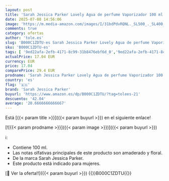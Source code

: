 ```yaml
---
layout: post
title: 'Sarah Jessica Parker Lovely Agua de perfume Vaporizador 100 ml'
date: 2025-07-08 14:56:06
image: 'https://m.media-amazon.com/images/I/31bdPdvRQNL._SL500_._SL400_.jpg'
comments: true
category: ofertas
author: 'tole.es'
slug: 'B000C1ZDTU-es Sarah Jessica Parker Lovely Agua de perfume Vaporizador...'
sku: 'B000C1ZDTU-es'
tags: [ '9ed22afa-2efb-4171-8c99-31b8476ebf6d_0','9ed22afa-2efb-4171-8c99-31b8476ebf6d_2201','9ed22afa-2efb-4171-8c99-31b8476ebf6d_5501','Agua de perfume para mujeres','Aguas - Disponibles','Arborist Merchandising Root','Belleza','Fragancias para mujeres','Los favoritos de los clientes: Belleza','Perfumes y fragancias','Self Service','Special Features Stores','agua','de','perfume','sarah jessica parker','🇪🇸', ]
actualPrice: 17.04 EUR
currency: EUR
price: 17.04
comparePrice: 29.4 EUR
prodname: 'Sarah Jessica Parker Lovely Agua de perfume Vaporizador 100 ml'
country: 'es'
flag: '🇪🇸'
brand: 'Sarah Jessica Parker'
buyurl: 'https://www.amazon.es/dp/B000C1ZDTU/?tag=tolees-21'
descuento: '42.04'
average: '20.6666666666667'
---
```


Está [{{< param title >}}]({{< param buyurl >}}) en el siguiente enlace!

[![{{< param prodname >}}]({{< param image >}})]({{< param buyurl >}})

ℹ️:

- Contiene 100 ml.
- Las notas olfativas principales de este producto son amaderado y floral.
- De la marca Sarah Jessica Parker.
- Este producto está indicado para mujeres.

[🛒 Ver la oferta!!]({{< param buyurl >}})
{{<world>}}B000C1ZDTU{{</world>}}
